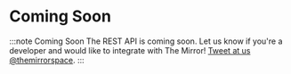 # Coming Soon

:::note Coming Soon
The REST API is coming soon. Let us know if you're a developer and would like to integrate with The Mirror! [Tweet at us @themirrorspace](https://twitter.com/themirrorspace).
:::

